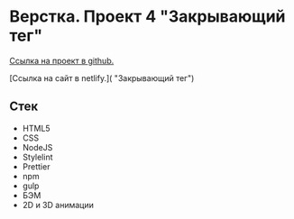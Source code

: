 # Верстка. Проект 4 "Закрывающий тег"

[Ссылка на проект в github.](https://github.com/Farjey57/zakrivayuschiy-teg-f "Закрывающий тег")

[Ссылка на сайт в netlify.]( "Закрывающий тег")

## Стек

* HTML5
* CSS
* NodeJS
* Stylelint
* Prettier
* npm
* gulp
* БЭМ
* 2D и 3D анимации